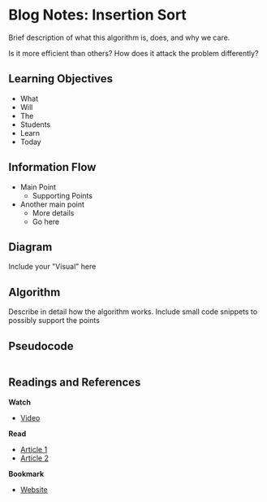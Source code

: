 # Blog Notes: Insertion Sort

Brief description of what this algorithm is, does, and why we care.

Is it more efficient than others? How does it attack the problem differently?

## Learning Objectives
* What
* Will
* The 
* Students
* Learn
* Today

## Information Flow

* Main Point
  * Supporting Points
* Another main point
  * More details
  * Go here 
  
## Diagram

Include your "Visual" here

## Algorithm

Describe in detail how the algorithm works.
Include small code snippets to possibly support the points

## Pseudocode

```javascript

```

## Readings and References

**Watch**

* [Video](http://link-to-amazing-video)

**Read**

* [Article 1](http://link-to-amazing-article)
* [Article 2](http://link-to-amazing-article)

**Bookmark**

* [Website](http://link-to-amazing-site)

